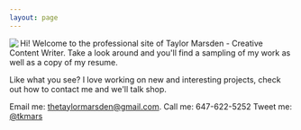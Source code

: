 ```yaml
---
layout: page
---
```


<img src="{{ site.url }}/images/rsz_me.jpg" align="left">Hi! Welcome to the professional site of Taylor Marsden - Creative Content Writer. Take a look around and you'll find a sampling of my work as well as a copy of my resume. 

Like what you see? I love working on new and interesting projects, check out how to contact me and we'll talk shop.

Email me: <a href="mailto:thetaylormarsden@gmail.com">thetaylormarsden@gmail.com</a>.
Call me: 647-622-5252
Tweet me: [@tkmars](http://twitter.com/tkmars)